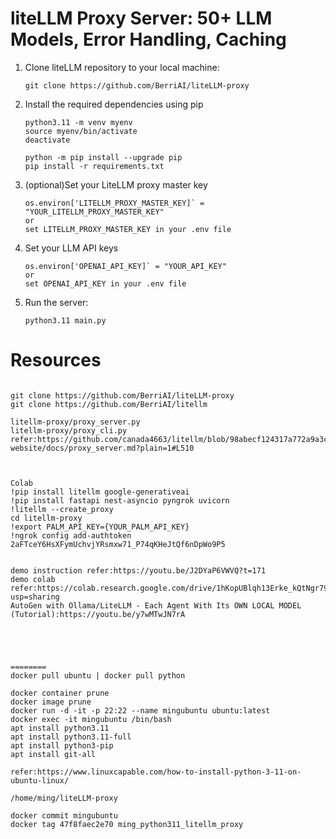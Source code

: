 # liteLLM Proxy Server: 50+ LLM Models, Error Handling, Caching

1. Clone liteLLM repository to your local machine:
   ```
   git clone https://github.com/BerriAI/liteLLM-proxy
   ```
2. Install the required dependencies using pip
   ```
   python3.11 -m venv myenv
   source myenv/bin/activate
   deactivate

   python -m pip install --upgrade pip
   pip install -r requirements.txt
   ```
3. (optional)Set your LiteLLM proxy master key
   ```
   os.environ['LITELLM_PROXY_MASTER_KEY]` = "YOUR_LITELLM_PROXY_MASTER_KEY"
   or
   set LITELLM_PROXY_MASTER_KEY in your .env file
   ```
4. Set your LLM API keys
   ```
   os.environ['OPENAI_API_KEY]` = "YOUR_API_KEY"
   or
   set OPENAI_API_KEY in your .env file
   ```
5. Run the server:
   ```
   python3.11 main.py
   ```

# Resources
```

git clone https://github.com/BerriAI/liteLLM-proxy
git clone https://github.com/BerriAI/litellm

litellm-proxy/proxy_server.py
litellm-proxy/proxy_cli.py
refer:https://github.com/canada4663/litellm/blob/98abecf124317a772a9a3ced57ebd118e5823173/docs/my-website/docs/proxy_server.md?plain=1#L510



Colab 
!pip install litellm google-generativeai
!pip install fastapi nest-asyncio pyngrok uvicorn
!litellm --create_proxy
cd litellm-proxy
!export PALM_API_KEY={YOUR_PALM_API_KEY}
!ngrok config add-authtoken 2aFTceY6HsXFymUchvjYRsmxw71_P74qKHeJtQf6nDpWo9P5


demo instruction refer:https://youtu.be/J2DYaP6VWVQ?t=171
demo colab refer:https://colab.research.google.com/drive/1hKopUBlqh13Erke_kQtNgr79N86kH_WZ?usp=sharing
AutoGen with Ollama/LiteLLM - Each Agent With Its OWN LOCAL MODEL (Tutorial):https://youtu.be/y7wMTwJN7rA





========
docker pull ubuntu | docker pull python

docker container prune
docker image prune
docker run -d -it -p 22:22 --name mingubuntu ubuntu:latest 
docker exec -it mingubuntu /bin/bash
apt install python3.11
apt install python3.11-full
apt install python3-pip
apt install git-all

refer:https://www.linuxcapable.com/how-to-install-python-3-11-on-ubuntu-linux/

/home/ming/liteLLM-proxy

docker commit mingubuntu
docker tag 47f8faec2e70 ming_python311_litellm_proxy

```